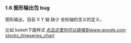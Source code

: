 ### 1.6	图形输出包  bug

图形输出，目前 X Y 轴 缺少 坐标轴的含义的定义，

比如 bokeh下面样式
[点击这里你可以链接到www.google.com](http://www.google.com)
[stocks_timeseries_chart](http://bokeh.pydata.org/en/latest/docs/gallery/stocks_timeseries_chart.html)


